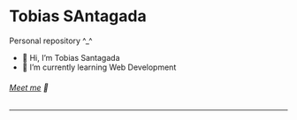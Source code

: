 # Tobias SAntagada
Personal repository ^_^

- 👋 Hi, I’m Tobias Santagada
- 🐣 I’m currently learning Web Development  

###### [Meet me](https://linktr.ee/tobias_santagada) 👾
<hr>
